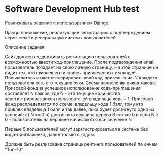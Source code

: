 # Software Development Hub test

Реализовать решение с использованием Django.

Django приложение, реализующие регистрацию с подтверждением через email и реферальную систему пользователей.

Описание задания:

Сайт должен поддерживать регистрацию пользователей с возможностью ввести код-приглашение. После подтверждения email пользователь попадает на свою личную страницу. На этой странице он видит тех, кто привлек его и список привлеченных им людей.
Пользователь может сгенерировать свой код-приглашение.
У каждого пользователя есть его текущие очки.
Схема начисления очков такова:
Призовой фонд за успешное использование кода-приглашения составляет N баллов, где N - это текущие количество зарегистрировавшихся пользователей владельца кода + 1. 
Призовой фонд распределяется по схеме: владельцу кода 1 балл, тому кто привлек владельца 1 балл и так далее, пока будет достигнуто одно из условий: a) N == 0 b) достигнута вершина дерева
В случае b и если N > 0 - пользователю на вершине начисляются все значение N

Первые 5 пользователей могут зарегистрироваться в системе без кода-приглашения, далее только с кодом. 

Должна быть реализована страница рейтинга пользователей по очкам “Топ-10”

